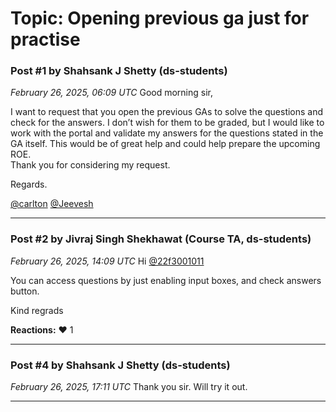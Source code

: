 # Topic: Opening previous ga just for practise

### Post #1 by **Shahsank J Shetty** (ds-students)
*February 26, 2025, 06:09 UTC*
Good morning sir,

I want to request that you open the previous GAs to solve the questions and check for the answers. I don’t wish for them to be graded, but I would like to work with the portal and validate my answers for the questions stated in the GA itself. This would be of great help and could help prepare the upcoming ROE.  
Thank you for considering my request.

Regards.

[@carlton](https://discourse.onlinedegree.iitm.ac.in/u/carlton) [@Jeevesh](https://discourse.onlinedegree.iitm.ac.in/u/jeevesh)

---

### Post #2 by **Jivraj Singh Shekhawat** (Course TA, ds-students)
*February 26, 2025, 14:09 UTC*
Hi [@22f3001011](https://discourse.onlinedegree.iitm.ac.in/u/22f3001011)

You can access questions by just enabling input boxes, and check answers button.

Kind regrads

**Reactions:** ❤️ 1

---

### Post #4 by **Shahsank J Shetty** (ds-students)
*February 26, 2025, 17:11 UTC*
Thank you sir. Will try it out.

---
